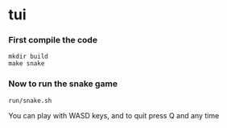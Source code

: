 # tui

### First compile the code
```
mkdir build
make snake
```
### Now to run the snake game
```
run/snake.sh
```
You can play with WASD keys, and to quit press Q and any time